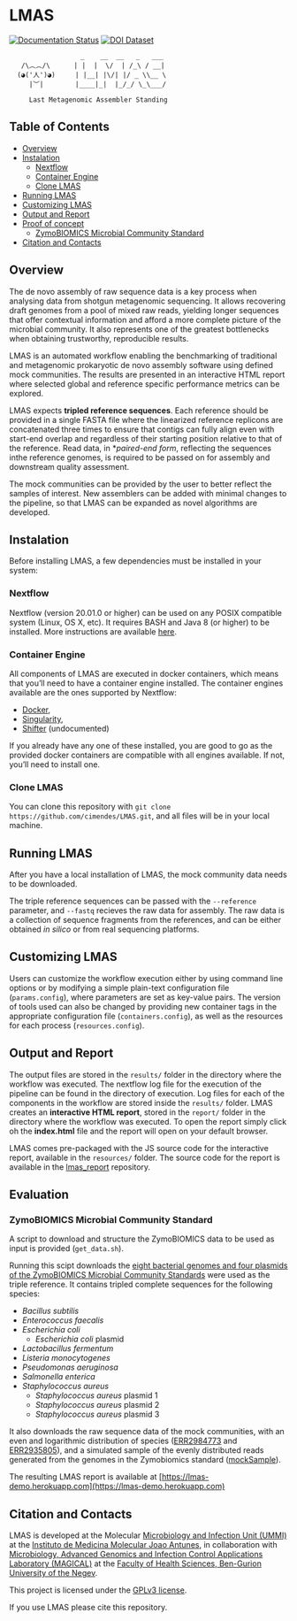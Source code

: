 # LMAS

[![Documentation Status](https://readthedocs.org/projects/lmas/badge/?version=latest)](https://lmas.readthedocs.io/en/latest/?badge=latest)
[![DOI Dataset](https://zenodo.org/badge/DOI/10.5281/zenodo.4588970.svg)](https://doi.org/10.5281/zenodo.4588970)



                      _    __  __   _   ___
       /\︵︵/\      | |  |  \/  | /_\ / __|
      (◕('人')◕)     | |__| |\/| |/ _ \\__ \
         |︶|        |____|_|  |_/_/ \_\___/

         Last Metagenomic Assembler Standing

## Table of Contents

  * [Overview](#overview)
  * [Instalation](#instalation)
    + [Nextflow](#nextflow)
    + [Container Engine](#container-engine)
    + [Clone LMAS](#clone-lmas)
  * [Running LMAS](#running-lmas)
  * [Customizing LMAS](#customizing-lmas)
  * [Output and Report](#output-and-report)
  * [Proof of concept](#proof-of-concept)
    + [ZymoBIOMICS Microbial Community Standard](#zymobiomics-microbial-community-standard)
  * [Citation and Contacts](#citation-and-contacts)


## Overview

The de novo assembly of raw sequence data is a key process when analysing data from shotgun metagenomic sequencing. It allows recovering draft genomes from a pool of mixed raw reads, yielding longer sequences that offer contextual information and afford a more complete picture of the microbial community. It also represents one of the greatest bottlenecks when obtaining trustworthy, reproducible results.

LMAS is an automated workflow enabling the benchmarking of traditional and metagenomic prokaryotic de novo assembly software using defined mock communities. The results are presented in an interactive HTML report where selected global and reference specific performance metrics can be explored.

LMAS expects **tripled reference sequences**. Each reference should be provided in a single FASTA file where the linearized 
reference replicons are concatenated three times to ensure that contigs can fully align even with start-end overlap and 
regardless of their starting position relative to that of the reference. Read data, in **paired-end form*, reflecting the 
sequences inthe reference genomes, is required to be passed on for assembly and downstream quality assessment. 

The mock communities can be provided by the user to better reflect the samples of interest. New assemblers can be added with minimal changes to the pipeline, so that LMAS can be expanded as novel algorithms are developed.

## Instalation

Before installing LMAS, a few dependencies must be installed in your system:

### Nextflow

Nextflow (version 20.01.0 or higher) can be used on any POSIX compatible system (Linux, OS X, etc). It requires BASH and 
Java 8 (or higher) to be installed. More instructions are available [here](https://www.nextflow.io/docs/latest/getstarted.html).

### Container Engine

All components of LMAS are executed in docker containers, which means that you’ll need to have a container engine 
installed. The container engines available are the ones supported by Nextflow:

* [Docker](https://www.nextflow.io/docs/latest/docker.html),
* [Singularity](https://www.nextflow.io/docs/latest/singularity.html),
* [Shifter](https://github.com/NERSC/shifter) (undocumented)

If you already have any one of these installed, you are good to go as the provided docker containers are compatible 
with all engines available. If not, you’ll need to install one.

### Clone LMAS

You can clone this repository with `git clone https://github.com/cimendes/LMAS.git`, and all files will be in your local machine.

## Running LMAS

After you have a local installation of LMAS, the mock community data needs to be downloaded.

The triple reference sequences can be passed with the `--reference` parameter, and `--fastq` recieves the raw data for assembly.
The raw data is a collection of sequence fragments from the references, and can be either obtained *in silico*  or from real
sequencing platforms. 


## Customizing LMAS

Users can customize the workflow execution either by using command line options or by modifying a simple plain-text 
configuration file (`params.config`), where parameters are set as key-value pairs. The version of tools used can also 
be changed by providing new container tags in the appropriate configuration file (`containers.config`), as well as the 
resources for each process (`resources.config`).


## Output and Report

The output files are stored in the `results/` folder in the directory where the workflow was executed. 
The nextflow log file for the execution of the pipeline can be found in the directory of execution. Log files for each
of the components in the workflow are stored inside the `results/` folder.
LMAS creates an **interactive HTML report**, stored in the `report/` folder in the directory where the 
workflow was executed. To open the report simply click oh the **index.html** file and the report will open on 
your default browser. 

LMAS comes pre-packaged with the JS source code for the interactive report, available in the `resources/` folder. 
The source code for the report is available in the [lmas_report](https://github.com/cimendes/lmas_report) repository. 

## Evaluation

### ZymoBIOMICS Microbial Community Standard

A script to download and structure the ZymoBIOMICS data to be used as input is provided (`get_data.sh`). 

Running this scipt downloads the [eight bacterial genomes and four plasmids of the ZymoBIOMICS Microbial Community Standards](https://zenodo.org/record/4588970#.YEeA83X7RhE) were used as the triple reference. 
It contains tripled complete sequences for the following species:
- *Bacillus subtilis* 
- *Enterococcus faecalis*
- *Escherichia coli*
   - *Escherichia coli* plasmid
- *Lactobacillus fermentum*
- *Listeria monocytogenes*
- *Pseudomonas aeruginosa*
- *Salmonella enterica*
- *Staphylococcus aureus*
   - *Staphylococcus aureus* plasmid 1
   - *Staphylococcus aureus* plasmid 2
   - *Staphylococcus aureus* plasmid 3

It also downloads the raw sequence data of the mock communities, with an even and logarithmic distribution of species ([ERR2984773](https://www.ebi.ac.uk/ena/browser/view/ERR2984773) and [ERR2935805](https://www.ebi.ac.uk/ena/browser/view/ERR2935805)), and a simulated sample of the evenly distributed reads generated from the genomes in the Zymobiomics standard ([mockSample](https://zenodo.org/record/4588970#.YEeA83X7RhE)).

The resulting LMAS report is available at [https://lmas-demo.herokuapp.com](https://lmas-demo.herokuapp.com)

## Citation and Contacts

LMAS is developed at the Molecular [Microbiology and Infection Unit (UMMI)](http://darwin.phyloviz.net/wiki/doku.php) at the [Instituto de Medicina Molecular Joao Antunes](https://imm.medicina.ulisboa.pt/en/), in collaboration with [Microbiology, Advanced Genomics and Infection Control Applications Laboratory (MAGICAL)](https://morangiladlab.com) at the [Faculty of Health Sciences, Ben-Gurion University of the Negev](https://in.bgu.ac.il/en/fohs/Pages/default.aspx). 

This project is licensed under the [GPLv3 license](https://github.com/cimendes/LMAS/blob/main/LICENSE).

If you use LMAS please cite this repository.